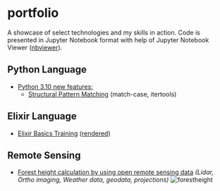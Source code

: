 # portfolio
A showcase of select technologies and my skills in action.
Code is presented in Jupyter Notebook format with help of Jupyter Notebook Viewer ([nbviewer](https://nbviewer.jupyter.org/)).

## Python Language
- [Python 3.10 new features:](https://nbviewer.jupyter.org/github/SamiAhola/portfolio/blob/main/notebook/Python3.10_NewFeatures.ipynb?flush_cache=true)
  - [Structural Pattern Matching](https://nbviewer.jupyter.org/github/SamiAhola/portfolio/blob/main/notebook/Python3.10_NewFeatures.ipynb?flush_cache=true#Pattern-Matching) (match-case, itertools)

## Elixir Language
- [Elixir Basics Training](https://github.com/SamiAhola/portfolio/blob/main/notebook/Elixir.ipynb) ([rendered](https://render.githubusercontent.com/view/ipynb?color_mode=light&commit=d365fbd18e1c5ae1e4a38274182ad76c8c8739b0&enc_url=68747470733a2f2f7261772e67697468756275736572636f6e74656e742e636f6d2f53616d6941686f6c612f706f7274666f6c696f2f643336356662643138653163356165316534613338323734313832616437366338633837333962302f6e6f7465626f6f6b2f456c697869722e6970796e62&nwo=SamiAhola%2Fportfolio&path=notebook%2FElixir.ipynb&repository_id=408117586&repository_type=Repository#Elixir))

## Remote Sensing
- [Forest height calculation by using open remote sensing data](https://samiahola.github.io/portfolio/notebook/pre-rendered/RemoteSensing.html) _(Lidar, Ortho imaging, Weather data, geodata, projections)_
  ![forestheight](https://user-images.githubusercontent.com/8090944/134043271-f1740c47-129b-4823-b370-5e44f33873b1.png)

